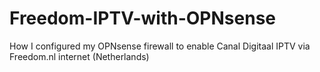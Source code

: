 # Freedom-IPTV-with-OPNsense
How I configured my OPNsense firewall to enable Canal Digitaal IPTV via Freedom.nl internet (Netherlands)
